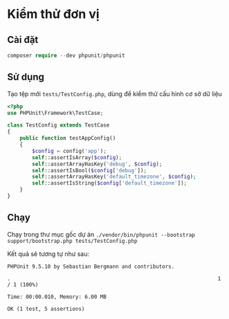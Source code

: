 # Kiểm thử đơn vị

  
## Cài đặt
 
```php
composer require --dev phpunit/phpunit
```
  
## Sử dụng
Tạo tệp mới `tests/TestConfig.php`, dùng để kiểm thử cấu hình cơ sở dữ liệu
```php
<?php
use PHPUnit\Framework\TestCase;

class TestConfig extends TestCase
{
    public function testAppConfig()
    {
        $config = config('app');
        self::assertIsArray($config);
        self::assertArrayHasKey('debug', $config);
        self::assertIsBool($config['debug']);
        self::assertArrayHasKey('default_timezone', $config);
        self::assertIsString($config['default_timezone']);
    }
}
```
  
## Chạy

Chạy trong thư mục gốc dự án `./vendor/bin/phpunit --bootstrap support/bootstrap.php tests/TestConfig.php`

Kết quả sẽ tương tự như sau:
```
PHPUnit 9.5.10 by Sebastian Bergmann and contributors.

.                                                                   1 / 1 (100%)

Time: 00:00.010, Memory: 6.00 MB

OK (1 test, 5 assertions)
```


